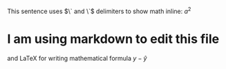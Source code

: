 This sentence uses $\` and \`$ delimiters to show math inline: $`a^2`$
# I am using markdown to edit this file
and LaTeX for writing mathematical formula $y - \hat{y}$
